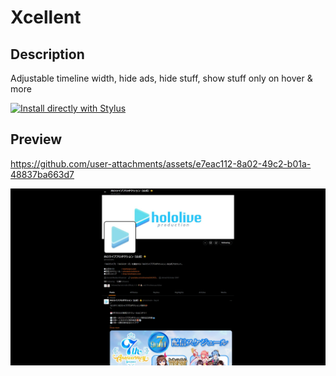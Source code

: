 # Xcellent

## Description

Adjustable timeline width, hide ads, hide stuff, show stuff only on hover & more

[![Install directly with Stylus](https://img.shields.io/badge/Install%20directly%20with-Stylus-00adad.svg)](https://raw.githubusercontent.com/Himither/Xcellent/master/xcellent.user.css)

## Preview

https://github.com/user-attachments/assets/e7eac112-8a02-49c2-b01a-48837ba663d7

![Preview](preview/xcellent.webp)
